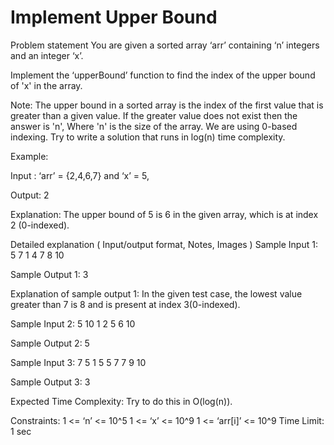 
# Implement Upper Bound
Problem statement
You are given a sorted array ‘arr’ containing ‘n’ integers and an integer ‘x’.



Implement the ‘upperBound’ function to find the index of the upper bound of 'x' in the array.



Note:
The upper bound in a sorted array is the index of the first value that is greater than a given value. 
If the greater value does not exist then the answer is 'n', Where 'n' is the size of the array.
We are using 0-based indexing.
Try to write a solution that runs in log(n) time complexity.


Example:

Input : ‘arr’ = {2,4,6,7} and ‘x’ = 5,

Output: 2

Explanation: The upper bound of 5 is 6 in the given array, which is at index 2 (0-indexed).


Detailed explanation ( Input/output format, Notes, Images )
Sample Input 1:
5 7
1 4 7 8 10


Sample Output 1:
3   


Explanation of sample output 1:
In the given test case, the lowest value greater than 7 is 8 and is present at index 3(0-indexed). 


Sample Input 2:
5 10
1 2 5 6 10   


Sample Output 2:
5


Sample Input 3:
7 5
1 5 5 7 7 9 10


Sample Output 3:
3


Expected Time Complexity:
Try to do this in O(log(n)).


Constraints:
1 <= ‘n’ <= 10^5
1 <= ‘x’ <= 10^9
1 <= ‘arr[i]’ <= 10^9
Time Limit: 1 sec